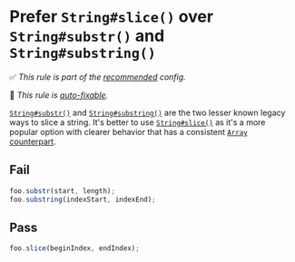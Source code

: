 # Prefer `String#slice()` over `String#substr()` and `String#substring()`

<!-- Do not manually modify RULE_NOTICE part -->
<!-- RULE_NOTICE_START -->
✅ *This rule is part of the [recommended](https://github.com/sindresorhus/eslint-plugin-unicorn#recommended-config) config.*

🔧 *This rule is [auto-fixable](https://eslint.org/docs/user-guide/command-line-interface#fixing-problems).*
<!-- RULE_NOTICE_END -->

[`String#substr()`](https://developer.mozilla.org/en-US/docs/Web/JavaScript/Reference/Global_Objects/String/substr) and [`String#substring()`](https://developer.mozilla.org/en-US/docs/Web/JavaScript/Reference/Global_Objects/String/substring) are the two lesser known legacy ways to slice a string. It's better to use [`String#slice()`](https://developer.mozilla.org/en-US/docs/Web/JavaScript/Reference/Global_Objects/String/slice) as it's a more popular option with clearer behavior that has a consistent [`Array` counterpart](https://developer.mozilla.org/en-US/docs/Web/JavaScript/Reference/Global_Objects/Array/slice).

## Fail

```js
foo.substr(start, length);
foo.substring(indexStart, indexEnd);
```

## Pass

```js
foo.slice(beginIndex, endIndex);
```
